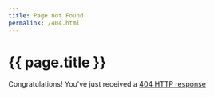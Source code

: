 ```yaml
---
title: Page not Found
permalink: /404.html
---
```


<h1 class="error"> {{ page.title }} </h1>

Congratulations! You've just received a [404 HTTP response](https://en.wikipedia.org/wiki/HTTP_404)